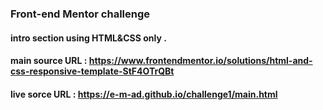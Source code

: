 ### Front-end Mentor challenge 
#### intro section using HTML&CSS only .
#### main source URL : https://www.frontendmentor.io/solutions/html-and-css-responsive-template-StF4OTrQBt
#### live sorce URL : https://e-m-ad.github.io/challenge1/main.html 
